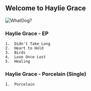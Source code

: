 ## Welcome to Haylie Grace
 
![WhatDog?](https://barkpost.com/wp-content/uploads/2015/02/featmeme.jpg)

### Haylie Grace - EP
```ep
1.  Didn't Take Long
2.  Heart to Hold
3.  Birds
4.  Love Once Lost
5.  Healing
```

### Haylie Grace - Porcelain (Single)
```single
1.  Porcelain
```